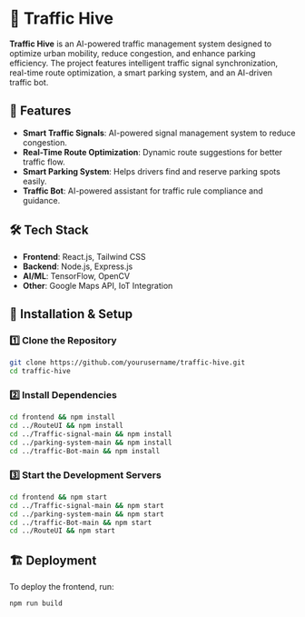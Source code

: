 # 🚦 Traffic Hive

**Traffic Hive** is an AI-powered traffic management system designed to optimize urban mobility, reduce congestion, and enhance parking efficiency. The project features intelligent traffic signal synchronization, real-time route optimization, a smart parking system, and an AI-driven traffic bot.

## 📌 Features

- **Smart Traffic Signals**: AI-powered signal management system to reduce congestion.  
- **Real-Time Route Optimization**: Dynamic route suggestions for better traffic flow.  
- **Smart Parking System**: Helps drivers find and reserve parking spots easily.  
- **Traffic Bot**: AI-powered assistant for traffic rule compliance and guidance.  

## 🛠️ Tech Stack

- **Frontend**: React.js, Tailwind CSS  
- **Backend**: Node.js, Express.js  
- **AI/ML**: TensorFlow, OpenCV  
- **Other**: Google Maps API, IoT Integration  

## 🚀 Installation & Setup

### 1️⃣ Clone the Repository
```bash
git clone https://github.com/yourusername/traffic-hive.git
cd traffic-hive
```

### 2️⃣ Install Dependencies
```bash
cd frontend && npm install
cd ../RouteUI && npm install
cd ../Traffic-signal-main && npm install
cd ../parking-system-main && npm install
cd ../traffic-Bot-main && npm install
```

### 3️⃣ Start the Development Servers
```bash
cd frontend && npm start
cd ../Traffic-signal-main && npm start
cd ../parking-system-main && npm start
cd ../traffic-Bot-main && npm start
cd ../RouteUI && npm start
```

## 🏗️ Deployment
To deploy the frontend, run:
```bash
npm run build
```


